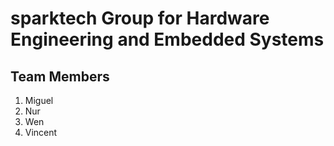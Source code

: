 # sparktech Group for Hardware Engineering and Embedded Systems

## Team Members
1. Miguel
2. Nur
3. Wen
4. Vincent